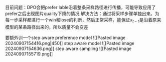 目前问题：DPO会把prefer lable沿着整条采样路径进行传播，可能导致应用了prefer之后出现图片quality下降的情况
解决方法：通过将采样步骤单独出来。为每一步采样都进行一个win和lose的判断，然后正常采样，能保证$x_{t-1}$是沿着原来模型的某条路径出来的，所以质量不会变差

要额外训一个step aware preference model
![[Pasted image 20240907154416.png|450]]
step aware model
![[Pasted image 20240907154636.png]]
step aware sampling
![[Pasted image 20240907155719.png]]